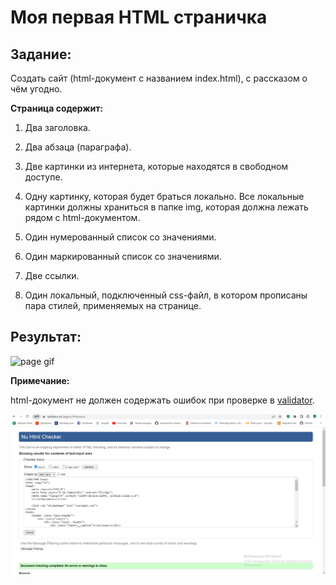 # Моя первая HTML страничка

## Задание:

Создать сайт (html-документ с названием index.html), с рассказом о чём угодно.

**Страница содержит:**

1. Два заголовка.

2. Два абзаца (параграфа).

3. Две картинки из интернета, которые находятся в свободном доступе.

4. Одну картинку, которая будет браться локально. Все локальные картинки должны храниться в папке img, которая должна лежать рядом с html-документом.

5. Один нумерованный список со значениями.

6. Один маркированный список со значениями.

7. Две ссылки.

8. Один локальный, подключенный css-файл, в котором прописаны пара стилей, применяемых на странице.

## Результат:

![page gif](img/gif_maker.gif)

**Примечание:**

html-документ не должен содержать ошибок при проверке в [validator](https://validator.w3.org/#validate_by_input).

![resalt](img/check.png)